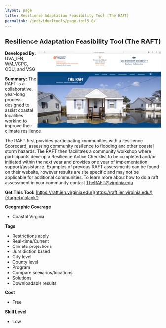 ```yaml
---
layout: page
title: Resilience Adaptation Feasibility Tool (The RAFT)
permalink: /individualtools/page-tool5.0/
---
```

## Resilience Adaptation Feasibility Tool (The RAFT)

<img src="/images/scaled_250_400/TOOLID_5.0_ScreenCapture-1.png" style="max-height:250px;max-width:400;" align="right"/>

**Developed By:** UVA_IEN, WM_VCPC, ODU, and VSG

**Summary:** The RAFT is a collaborative, year-long process designed to assist coastal localities working to improve their climate resilience. 

The RAFT first provides participating communities with a Resilience Scorecard, assessing community resilience to flooding and other coastal storm hazards. The RAFT then facilitates a community workshop where participants develop a Resilience Action Checklist to be completed and/or initiated within the next year and provides one year of implementation support/assistance. Examples of previous RAFT assessments can be found on their website, however results are site specific and may not be applicable for additional communities. To learn more about how to do a raft assessment in your community contact TheRAFT@virginia.edu

**Get This Tool:** [https://raft.ien.virginia.edu/](https://raft.ien.virginia.edu/){:target='blank'}

**Geographic Coverage**

* Coastal Virginia

**Tags**

*  Restrictions apply
*  Real-time/Current
*  Climate projections
*  Jursidiction based
*  City level
*  County level
*  Program
*  Compare scenarios/locations
*  Solutions
*  Downloadable results

**Cost**

* Free

**Skill Level**

* Low
